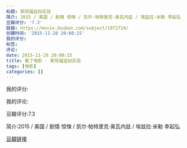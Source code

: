 ```yaml
---
标题: 斯坦福监狱实验
简介: 2015 / 美国 / 剧情 惊悚 / 凯尔·帕特里克·奥瓦内兹 / 埃兹拉·米勒 李起弘
豆瓣评分: '7.3'
链接: https://movie.douban.com/subject/1972724/
创建时间: '2015-11-28 20:08:15'
我的评分:
标签:
评论:
date: 2015-11-28 20:08:15
title: 看了电影 - 斯坦福监狱实验
tags: [电影]
categories: []
---
```


我的评分:

我的评论:

豆瓣评分:7.3

简介:2015 / 美国 / 剧情 惊悚 / 凯尔·帕特里克·奥瓦内兹 / 埃兹拉·米勒 李起弘

[豆瓣链接](https://movie.douban.com/subject/1972724/)

